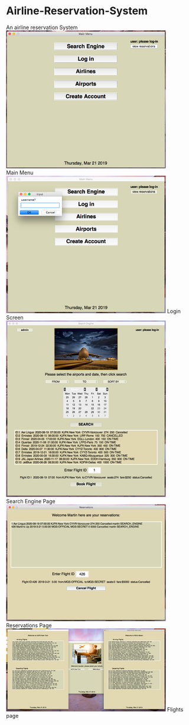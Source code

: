 # Airline-Reservation-System
 An airline reservation System
 <br>
 <img src="Main_Menu.png">
 <br>
 Main Menu
 <br>
 <img src="Login.png">
 Login Screen
 <br>
 <img src="Search_Engine.png">
 <br>
 Search Engine Page
 <br>
 <img src="Reservations.png">
 <br>
 Reservations Page
 <br>
 <img src="Flights.png">
 Flights page
 <br>
 
